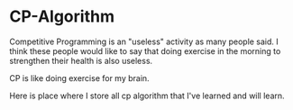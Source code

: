 # CP-Algorithm
Competitive Programming is an "useless" activity as many people said. 
I think these people would like to say that doing exercise in the morning to strengthen their health is also useless. 

CP is like doing exercise for my brain.

Here is place where I store all cp algorithm that I've learned and will learn.
